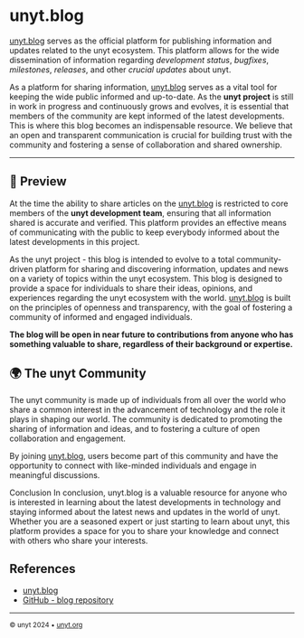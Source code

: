 # unyt.blog

[unyt.blog](https://unyt.blog) serves as the official platform for publishing information and updates related to the unyt ecosystem. This platform allows for the wide dissemination of information regarding *development status*, *bugfixes*, *milestones*, *releases*, and other *crucial updates* about unyt.

 As a platform for sharing information, [unyt.blog](https://unyt.blog) serves as a vital tool for keeping the wide public informed and up-to-date. As the **unyt project** is still in work in progress and continuously grows and evolves, it is essential that members of the community are kept informed of the latest developments. This is where this blog becomes an indispensable resource. We believe that an open and transparent communication is crucial for building trust with the community and fostering a sense of collaboration and shared ownership.


---

## 📝 Preview
At the time the ability to share articles on the [unyt.blog](https://unyt.blog) is restricted to core members of the **unyt development team**, ensuring that all information shared is accurate and verified. This platform provides an effective means of communicating with the public to keep everybody informed about the latest developments in this project.

As the unyt project - this blog is intended to evolve to a total community-driven platform for sharing and discovering information, updates and news on a variety of topics within the unyt ecosystem. This blog is designed to provide a space for individuals to share their ideas, opinions, and experiences regarding the unyt ecosystem with the world. [unyt.blog](https://unyt.blog) is built on the principles of openness and transparency, with the goal of fostering a community of informed and engaged individuals. 

**The blog will be open in near future to contributions from anyone who has something valuable to share, regardless of their background or expertise.**


## 🌍 The unyt Community
The unyt community is made up of individuals from all over the world who share a common interest in the advancement of technology and the role it plays in shaping our world. The community is dedicated to promoting the sharing of information and ideas, and to fostering a culture of open collaboration and engagement.

By joining [unyt.blog](https://unyt.blog), users become part of this community and have the opportunity to connect with like-minded individuals and engage in meaningful discussions.

Conclusion
In conclusion, unyt.blog is a valuable resource for anyone who is interested in learning about the latest developments in technology and staying informed about the latest news and updates in the world of unyt. Whether you are a seasoned expert or just starting to learn about unyt, this platform provides a space for you to share your knowledge and connect with others who share your interests.


## References
* [unyt.blog](https://unyt.blog)
* [GitHub - blog repository](https://github.com/unyt-org/blog)

---

<sub>&copy; unyt 2024 • [unyt.org](https://unyt.org)</sub>
